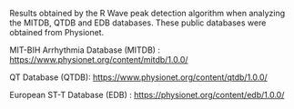 
Results obtained by the R Wave peak detection algorithm when analyzing the MITDB, QTDB and EDB databases. These public databases were obtained from Physionet.

MIT-BIH Arrhythmia Database (MITDB) :
https://www.physionet.org/content/mitdb/1.0.0/

QT Database (QTDB):
https://www.physionet.org/content/qtdb/1.0.0/

European ST-T Database (EDB) :
https://physionet.org/content/edb/1.0.0/